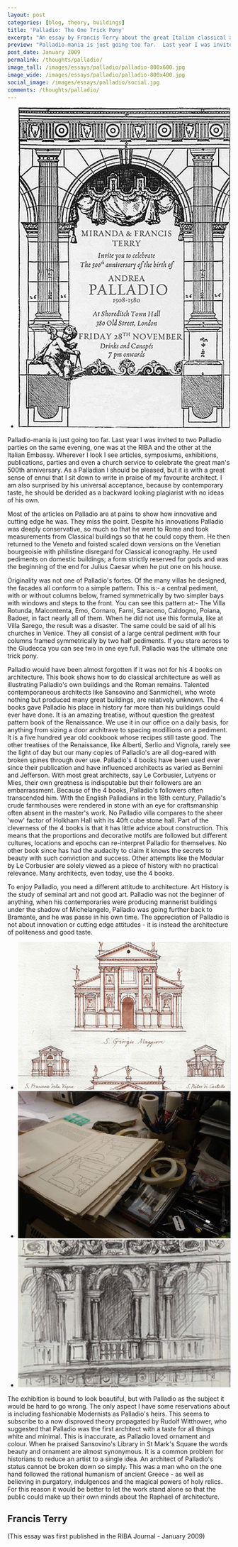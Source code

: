 ```yaml
---
layout: post
categories: [blog, theory, buildings]
title: 'Palladio: The One Trick Pony'
excerpt: "An essay by Francis Terry about the great Italian classical architect Andrea Palladio discussing his achievements from the perspective of a modern designer"
preview: "Palladio-mania is just going too far.  Last year I was invited to two Palladio parties on the same evening, one was at the RIBA and the other at the Italian Embassy.  Wherever I look I see articles, symposiums, exhibitions, publications, parties and even a church service..."
post_date: January 2009
permalink: /thoughts/palladio/
image_tall: /images/essays/palladio/palladio-800x600.jpg
image_wide: /images/essays/palladio/palladio-800x400.jpg
social_image: /images/essays/palladio/social.jpg
comments: /thoughts/palladio/
---
```


<ul class="list">
<li class="third">
<a class="fancybox" rel="group" href="/images/essays/palladio/palladio-main.gif">
<img src="/images/essays/palladio/palladio-main.gif" alt="Palladio: The One Trick Pony by Francis Terry" />
</a>
</li>
</ul>

<p>
Palladio-mania is just going too far.  Last year I was invited to two Palladio parties on the same evening, one was at the RIBA and the other at the Italian Embassy.  Wherever I look I see articles, symposiums, exhibitions, publications, parties and even a church service to celebrate the great man's 500th anniversary.  As a Palladian I should be pleased, but it is with a great sense of ennui that I sit down to write in praise of my favourite architect.  I am also surprised by his universal acceptance, because by contemporary taste, he should be derided as a backward looking plagiarist with no ideas of his own.
</p><p>
Most of the articles on Palladio are at pains to show how innovative and cutting edge he was.  They miss the point.  Despite his innovations Palladio was deeply conservative, so much so that he went to Rome and took measurements from Classical buildings so that he could copy them.  He then returned to the Veneto and foisted scaled down versions on the Venetian bourgeoisie with philistine disregard for Classical iconography. He used pediments on domestic buildings; a form strictly reserved for gods and was the beginning of the end for Julius Caesar when he put one on his house.
</p><p>
Originality was not one of Palladio's fortes.  Of the many villas he designed, the facades all conform to a simple pattern. This is:- a central pediment, with or without columns below, framed symmetrically by two simpler bays with windows and steps to the front. You can see this pattern at:- The Villa Rotunda, Malcontenta, Emo, Cornaro, Farni, Saraceno, Caldogno, Poiana, Badoer, in fact nearly all of them. When he did not use this formula, like at Villa Sarego, the result was a disaster.  The same could be said of all his churches in Venice.  They all consist of a large central pediment with four columns framed symmetrically by two half pediments.  If you stare across to the Giudecca you can see two in one eye full.  Palladio was the ultimate one trick pony.
</p><p>
Palladio would have been almost forgotten if it was not for his 4 books on architecture.  This book shows how to do classical architecture as well as illustrating Palladio's own buildings and the Roman remains.  Talented contemporaneous architects like Sansovino and Sanmicheli, who wrote nothing but produced many great buildings, are relatively unknown.  The 4 books gave Palladio his place in history far more than his buildings could ever have done. It is an amazing treatise, without question the greatest pattern book of the Renaissance.  We use it in our office on a daily basis, for anything from sizing a door architrave to spacing modillions on a pediment.  It is a five hundred year old cookbook whose recipes still taste good.  The other treatises of the Renaissance, like Alberti, Serlio and Vignola, rarely see the light of day but our many copies of Palladio's are all dog-eared with broken spines through over use. Palladio's 4 books have been used ever since their publication and have influenced architects as varied as Bernini and Jefferson.  With most great architects, say Le Corbusier, Lutyens or Mies, their own greatness is indisputable but their followers are an embarrassment. Because of the 4 books, Palladio's followers often transcended him. With the English Palladians in the 18th century, Palladio's crude farmhouses were rendered in stone with an eye for craftsmanship often absent in the master's work.  No Palladio villa compares to the sheer 'wow' factor of Holkham Hall with its 40ft cube stone hall.  Part of the cleverness of the 4 books is that it has little advice about construction.  This means that the proportions and decorative motifs are followed but different cultures, locations and epochs can re-interpret Palladio for themselves.  No other book since has had the audacity to claim it knows the secrets to beauty with such conviction and success.  Other attempts like the Modular by Le Corbusier are solely viewed as a piece of history with no practical relevance.  Many architects, even today, use the 4 books.
</p><p>
To enjoy Palladio, you need a different attitude to architecture.   Art History is the study of seminal art and not good art. Palladio was not the beginner of anything, when his contemporaries were producing mannerist buildings under the shadow of Michelangelo, Palladio was going further back to Bramante, and he was passe in his own time. The appreciation of Palladio is not about innovation or cutting edge attitudes -  it is instead the architecture of politeness and good taste.
</p>

<ul class="list">
<li class="third">
<a class="fancybox" rel="group" href="/images/essays/palladio/palladio2.gif">
<img src="/images/essays/palladio/thumbs/palladio2.jpg" alt="Palladio: The One Trick Pony by Francis Terry" />
</a>
</li>
<li class="third">
<a class="fancybox" rel="group" href="/images/essays/palladio/palladio3.gif">
<img src="/images/essays/palladio/thumbs/palladio3.jpg" alt="Palladio: The One Trick Pony by Francis Terry" />
</a>
</li>
<li class="third">
<a class="fancybox" rel="group" href="/images/essays/palladio/palladio4.gif">
<img src="/images/essays/palladio/thumbs/palladio4.jpg" alt="Palladio: The One Trick Pony by Francis Terry" />
</a>
</li>
</ul>

<p>	 
The exhibition is bound to look beautiful, but with Palladio as the subject it would be hard to go wrong.  The only aspect I have some reservations about is including fashionable Modernists as Palladio's heirs.  This seems to subscribe to a now disproved theory propagated by Rudolf Witthower, who suggested that Palladio was the first architect with a taste for all things white and minimal.  This is inaccurate, as Palladio loved ornament and colour.  When he praised Sansovino's Library in St Mark's Square the words beauty and ornament are almost synonymous.  It is a common problem for historians to reduce an artist to a single idea.  An architect of Palladio's status cannot be broken down so simply. This was a man who on the one hand followed the rational humanism of ancient Greece - as well as believing in purgatory, indulgences and the magical powers of holy relics.  For this reason it would be better to let the work stand alone so that the public could make up their own minds about the Raphael of architecture. 
</p>

<h2>
Francis Terry
</h2>
<p>
(This essay was first published in the RIBA Journal - January 2009)
</p>